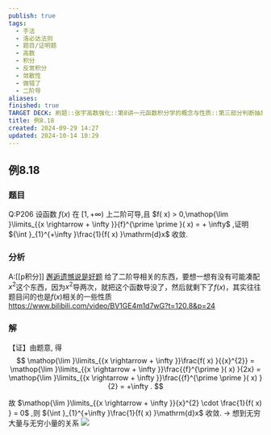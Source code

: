 ```yaml
---
publish: true
tags:
  - 手法
  - 洛必达法则
  - 题目/证明题
  - 高数
  - 积分
  - 反常积分
  - 敛散性
  - 做错了
  - 二阶导
aliases: 
finished: true
TARGET DECK: 刷题::张宇高数强化::第8讲一元函数积分学的概念与性质::第三部分判断抽象型反常积分的敛散性::例8.18
title: 例8.18
created: 2024-09-29 14:27
updated: 2024-10-14 10:29
---
```

## 例8.18
### 题目
Q:P206 设函数 $f( x)$ 在 $\lbrack 1, + \infty )$ 上二阶可导,且 $f( x) > 0,\mathop{\lim }\limits_{{x \rightarrow + \infty }}{f}^{\prime \prime }( x) = + \infty$ ,证明 ${\int }_{1}^{+\infty }\frac{1}{f( x) }\mathrm{d}x$ 收敛.
### 分析
A:[[p积分]]
[邂逅遗憾说是好题](https://www.bilibili.com/video/BV19FWDeEEkQ?t=466.5&p=4)
给了二阶导相关的东西，要想一想有没有可能凑配$x^{2}$这个东西，因为$x^{2}$导两次，就把这个函数导没了，然后就剩下了$f(x)$，其实往往题目问的也是$f(x)$相关的一些性质
https://www.bilibili.com/video/BV1GE4m1d7wG?t=120.8&p=24
### 解
【证】由题意, 得
$$
\mathop{\lim }\limits_{{x \rightarrow + \infty }}\frac{f( x) }{{x}^{2}} = \mathop{\lim }\limits_{{x \rightarrow + \infty }}\frac{{f}^{\prime }( x) }{2x} = \mathop{\lim }\limits_{{x \rightarrow + \infty }}\frac{{f}^{\prime \prime }( x) }{2} = +\infty .
$$


故 $\mathop{\lim }\limits_{{x \rightarrow + \infty }}{x}^{2} \cdot \frac{1}{f( x) } = 0$ ,则 ${\int }_{1}^{+\infty }\frac{1}{f( x) }\mathrm{d}x$ 收敛. 
$\rightarrow$ 想到无穷大量与无穷小量的关系
![](https://img.hwenyi.tech/202410141829367.webp)

 